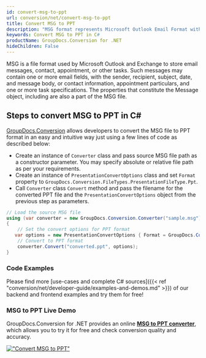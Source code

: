 ```yaml
---
id: convert-msg-to-ppt
url: conversion/net/convert-msg-to-ppt
title: Convert MSG to PPT
description: "MSG format represents Microsoft Outlook Email Format with .msg extension. Learn how to convert MSG to PPT file programmatically in C# language using GroupDocs.Conversion for .NET library."
keywords: Convert MSG to PPT in C#
productName: GroupDocs.Conversion for .NET
hideChildren: False
---
```


MSG is a file format used by Microsoft Outlook and Exchange to store email messages, contact, appointment, or other tasks. Such messages may contain one or more email fields, with the sender, recipient, subject, date, and message body, or contact information, appointment particulars, and one or more task specifications. The properties that constitute the Message object, including are also a part of the MSG file.

## Steps to convert MSG to PPT in C#

[GroupDocs.Conversion](https://products.groupdocs.com/conversion/net) allows developers to convert the MSG file to PPT format in an easy and intuitive way just using a few lines of code as described below:

* Create an instance of `Converter` class and pass source MSG file path as a constructor parameter. You may specify absolute or relative file path as per your requirements. 
* Create an instance of `PresentationConvertOptions` class and set `Format` property to `GroupDocs.Conversion.FileTypes.PresentationFileType.Ppt`.
* Call `Converter` class `Convert` method and pass the filename for the converted PPT file and the `PresentationConvertOptions` object from the previous step as parameters.

```csharp
// Load the source MSG file
using (var converter = new GroupDocs.Conversion.Converter("sample.msg"))
{
    // Set the convert options for PPT format
   var options = new PresentationConvertOptions { Format = GroupDocs.Conversion.FileTypes.PresentationFileType.Ppt };
    // Convert to PPT format
    converter.Convert("converted.ppt", options);
}
```

### Code Examples

Please find more [use-cases and complete C# sources]({{< ref "conversion/net/developer-guide/examples-and-demos.md" >}}) of our backend and frontend examples and try them for free!

### MSG to PPT Live Demo

GroupDocs.Conversion for .NET provides an online [**MSG to PPT converter**](https://products.groupdocs.app/conversion/msg-to-ppt), which allows you to try it for free and check conversion quality and accuracy.

[!["Convert MSG to PPT"](conversion/net/images/convert-to-ppt/convert-msg-to-ppt.png)](https://products.groupdocs.app/conversion/msg-to-ppt)